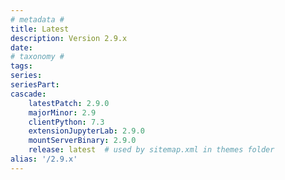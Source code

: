 ```yaml
---
# metadata # 
title: Latest
description: Version 2.9.x 
date: 
# taxonomy #
tags:
series:
seriesPart:
cascade:
    latestPatch: 2.9.0
    majorMinor: 2.9
    clientPython: 7.3
    extensionJupyterLab: 2.9.0
    mountServerBinary: 2.9.0
    release: latest  # used by sitemap.xml in themes folder
alias: '/2.9.x'
---
```

